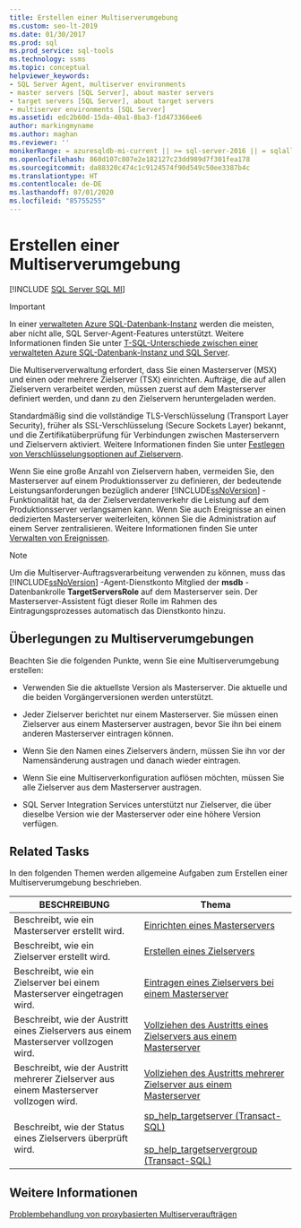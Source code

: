 ```yaml
---
title: Erstellen einer Multiserverumgebung
ms.custom: seo-lt-2019
ms.date: 01/30/2017
ms.prod: sql
ms.prod_service: sql-tools
ms.technology: ssms
ms.topic: conceptual
helpviewer_keywords:
- SQL Server Agent, multiserver environments
- master servers [SQL Server], about master servers
- target servers [SQL Server], about target servers
- multiserver environments [SQL Server]
ms.assetid: edc2b60d-15da-40a1-8ba3-f1d473366ee6
author: markingmyname
ms.author: maghan
ms.reviewer: ''
monikerRange: = azuresqldb-mi-current || >= sql-server-2016 || = sqlallproducts-allversions
ms.openlocfilehash: 860d107c807e2e182127c23dd989d7f301fea178
ms.sourcegitcommit: da88320c474c1c9124574f90d549c50ee3387b4c
ms.translationtype: HT
ms.contentlocale: de-DE
ms.lasthandoff: 07/01/2020
ms.locfileid: "85755255"
---
```

# <a name="create-a-multiserver-environment"></a>Erstellen einer Multiserverumgebung
[!INCLUDE [SQL Server SQL MI](../../includes/applies-to-version/sql-asdbmi.md)]

> [!IMPORTANT]  
> In einer [verwalteten Azure SQL-Datenbank-Instanz](https://docs.microsoft.com/azure/sql-database/sql-database-managed-instance) werden die meisten, aber nicht alle, SQL Server-Agent-Features unterstützt. Weitere Informationen finden Sie unter [T-SQL-Unterschiede zwischen einer verwalteten Azure SQL-Datenbank-Instanz und SQL Server](https://docs.microsoft.com/azure/sql-database/sql-database-managed-instance-transact-sql-information#sql-server-agent).

Die Multiserververwaltung erfordert, dass Sie einen Masterserver (MSX) und einen oder mehrere Zielserver (TSX) einrichten. Aufträge, die auf allen Zielservern verarbeitet werden, müssen zuerst auf dem Masterserver definiert werden, und dann zu den Zielservern heruntergeladen werden.  
  
Standardmäßig sind die vollständige TLS-Verschlüsselung (Transport Layer Security), früher als SSL-Verschlüsselung (Secure Sockets Layer) bekannt, und die Zertifikatüberprüfung für Verbindungen zwischen Masterservern und Zielservern aktiviert. Weitere Informationen finden Sie unter [Festlegen von Verschlüsselungsoptionen auf Zielservern](../../ssms/agent/set-encryption-options-on-target-servers.md).  
  
Wenn Sie eine große Anzahl von Zielservern haben, vermeiden Sie, den Masterserver auf einem Produktionsserver zu definieren, der bedeutende Leistungsanforderungen bezüglich anderer [!INCLUDE[ssNoVersion](../../includes/ssnoversion-md.md)] -Funktionalität hat, da der Zielserverdatenverkehr die Leistung auf dem Produktionsserver verlangsamen kann. Wenn Sie auch Ereignisse an einen dedizierten Masterserver weiterleiten, können Sie die Administration auf einem Server zentralisieren. Weitere Informationen finden Sie unter [Verwalten von Ereignissen](../../ssms/agent/manage-events.md).  
  
> [!NOTE]  
> Um die Multiserver-Auftragsverarbeitung verwenden zu können, muss das [!INCLUDE[ssNoVersion](../../includes/ssnoversion-md.md)] -Agent-Dienstkonto Mitglied der **msdb** -Datenbankrolle **TargetServersRole** auf dem Masterserver sein. Der Masterserver-Assistent fügt dieser Rolle im Rahmen des Eintragungsprozesses automatisch das Dienstkonto hinzu.  
  
## <a name="considerations-for-multiserver-environments"></a>Überlegungen zu Multiserverumgebungen  
  
Beachten Sie die folgenden Punkte, wenn Sie eine Multiserverumgebung erstellen:  
  
-   Verwenden Sie die aktuellste Version als Masterserver. Die aktuelle und die beiden Vorgängerversionen werden unterstützt.

-   Jeder Zielserver berichtet nur einem Masterserver. Sie müssen einen Zielserver aus einem Masterserver austragen, bevor Sie ihn bei einem anderen Masterserver eintragen können.  
  
-   Wenn Sie den Namen eines Zielservers ändern, müssen Sie ihn vor der Namensänderung austragen und danach wieder eintragen.  
  
-   Wenn Sie eine Multiserverkonfiguration auflösen möchten, müssen Sie alle Zielserver aus dem Masterserver austragen.  
  
-   SQL Server Integration Services unterstützt nur Zielserver, die über dieselbe Version wie der Masterserver oder eine höhere Version verfügen.  
  
## <a name="related-tasks"></a>Related Tasks  
In den folgenden Themen werden allgemeine Aufgaben zum Erstellen einer Multiserverumgebung beschrieben.  
  
|BESCHREIBUNG|Thema|  
|---------------|---------|  
|Beschreibt, wie ein Masterserver erstellt wird.|[Einrichten eines Masterservers](../../ssms/agent/make-a-master-server.md)|  
|Beschreibt, wie ein Zielserver erstellt wird.|[Erstellen eines Zielservers](../../ssms/agent/make-a-target-server.md)|  
|Beschreibt, wie ein Zielserver bei einem Masterserver eingetragen wird.|[Eintragen eines Zielservers bei einem Masterserver](../../ssms/agent/enlist-a-target-server-to-a-master-server.md)|  
|Beschreibt, wie der Austritt eines Zielservers aus einem Masterserver vollzogen wird.|[Vollziehen des Austritts eines Zielservers aus einem Masterserver](../../ssms/agent/defect-a-target-server-from-a-master-server.md)|  
|Beschreibt, wie der Austritt mehrerer Zielserver aus einem Masterserver vollzogen wird.|[Vollziehen des Austritts mehrerer Zielserver aus einem Masterserver](../../ssms/agent/defect-multiple-target-servers-from-a-master-server.md)|  
|Beschreibt, wie der Status eines Zielservers überprüft wird.|[sp_help_targetserver (Transact-SQL)](https://msdn.microsoft.com/f841d3bd-901a-4980-ad0b-1c6eeba3f717)<br /><br />[sp_help_targetservergroup (Transact-SQL)](https://msdn.microsoft.com/ec3a4a68-b591-431c-9518-053ede522d0c)|  
  
## <a name="see-also"></a>Weitere Informationen  
[Problembehandlung von proxybasierten Multiserveraufträgen](../../ssms/agent/troubleshoot-multiserver-jobs-that-use-proxies.md)  
  
